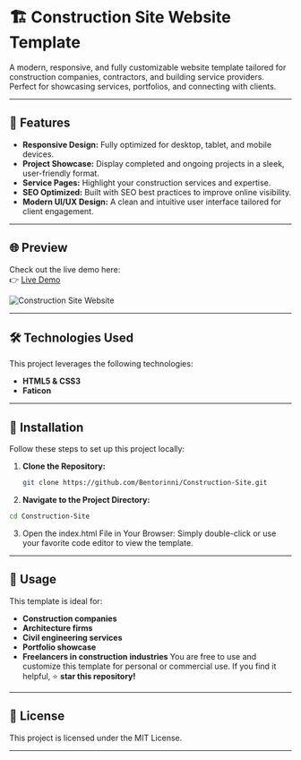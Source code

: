 # 🏗️ Construction Site Website Template

A modern, responsive, and fully customizable website template tailored for construction companies, contractors, and building service providers. Perfect for showcasing services, portfolios, and connecting with clients.

---

## 🚀 Features

- **Responsive Design:** Fully optimized for desktop, tablet, and mobile devices.  
- **Project Showcase:** Display completed and ongoing projects in a sleek, user-friendly format.  
- **Service Pages:** Highlight your construction services and expertise.   
- **SEO Optimized:** Built with SEO best practices to improve online visibility.  
- **Modern UI/UX Design:** A clean and intuitive user interface tailored for client engagement.  

---

## 🌐 Preview  

Check out the live demo here:  
👉 [Live Demo](https://bentorinni.github.io/Construction-Site/)  

![Construction Site Website](https://github.com/Bentorinni/Construction-Site/blob/main/assets/preview.png)

---

## 🛠️ Technologies Used

This project leverages the following technologies:

- **HTML5 & CSS3**  
- **Faticon**  

---

## 📂 Installation

Follow these steps to set up this project locally:

1. **Clone the Repository:**  
   ```bash
   git clone https://github.com/Bentorinni/Construction-Site.git
   ```
2. **Navigate to the Project Directory:**  
```bash
cd Construction-Site
```
3. Open the index.html File in Your Browser:
Simply double-click or use your favorite code editor to view the template.

---

## 💼 Usage
This template is ideal for:

- **Construction companies**
- **Architecture firms**
- **Civil engineering services**
- **Portfolio showcase**
- **Freelancers in construction industries**
You are free to use and customize this template for personal or commercial use. If you find it helpful, ⭐ **star this repository!**

---

## 📄 License

This project is licensed under the MIT License.

---

